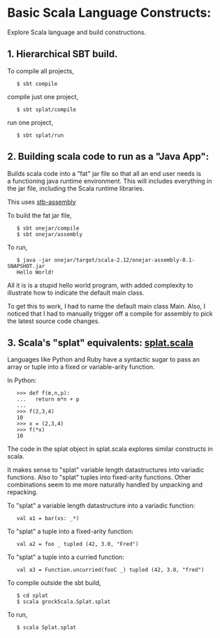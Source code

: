 # Basic Scala Language Constructs:

Explore Scala language and build constructions.<br>

## 1. Hierarchical SBT build.
To compile all projects,
```
   $ sbt compile
```
compile just one project,
```
   $ sbt splat/compile
```
run one project,
```
   $ sbt splat/run
```

## 2. Building scala code to run as a "Java App":
Builds scala code into a "fat" jar file so that all an end user needs is<br>
a functioning java runtime environment.  This will includes everything in<br>
the jar file, including the Scala runtime libraries.<br>

This uses [stb-assembly](https://github.com/sbt/sbt-assembly)<br>

To build the fat jar file, 
```
   $ sbt onejar/compile
   $ sbt onejar/assembly
```
To run,
```
   $ java -jar onejar/target/scala-2.12/onejar-assembly-0.1-SNAPSHOT.jar 
   Hello World!
```
All it is is a stupid hello world program, with added complexity to<br>
illustrate how to indicate the default main class.<br>

To get this to work, I had to name the default main class Main.  Also, I<br>
noticed that I had to manually trigger off a compile for assembly to pick<br>
the latest source code changes.

## 3. Scala's "splat" equivalents: [splat.scala](splat/splat.scala)
Languages like Python and Ruby have a syntactic sugar to pass an<br>
array or tuple into a fixed or variable-arity function.

In Python:
```
   >>> def f(m,n,p):
   ...   return m*n + p
   ...
   >>> f(2,3,4)
   10
   >>> x = (2,3,4)
   >>> f(*x)
   10
```
The code in the splat object in splat.scala explores
similar constructs in scala.

It makes sense to "splat" variable length datastructures into variadic<br>
functions.  Also to "splat" tuples into fixed-arity functions.  Other<br>
combinations seem to me more naturally handled by unpacking and repacking.

To "splat" a variable length datastructure into a variadic function:
```
   val a1 = bar(xs: _*)
```
To "splat" a tuple into a fixed-arity function:
```
   val a2 = foo _ tupled (42, 3.0, "Fred")
```
To "splat" a tuple into a curried function:
```
   val a3 = Function.uncurried(fooC _) tupled (42, 3.0, "fred")
```

To compile outside the sbt build, 
```
   $ cd splat
   $ scala grockScala.Splat.splat
```
To run,
```
   $ scala Splat.splat  
```

